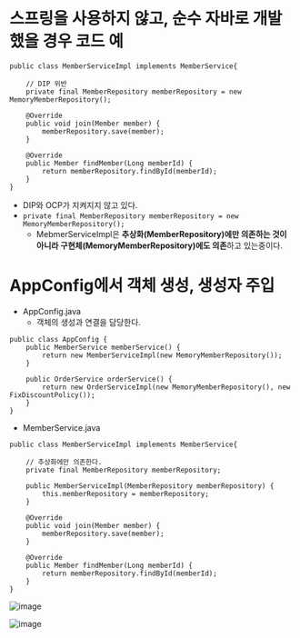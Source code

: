 # 스프링을 사용하지 않고, 순수 자바로 개발했을 경우 코드 예
```
public class MemberServiceImpl implements MemberService{

    // DIP 위반
    private final MemberRepository memberRepository = new MemoryMemberRepository();

    @Override
    public void join(Member member) {
        memberRepository.save(member);
    }

    @Override
    public Member findMember(Long memberId) {
        return memberRepository.findById(memberId);
    }
}
```
- DIP와 OCP가 지켜지지 않고 있다.
- `private final MemberRepository memberRepository = new MemoryMemberRepository();`
  - MebmerServiceImpl은 **추상화(MemberRepository)에만 의존하는 것이 아니라 구현체(MemoryMemberRepository)에도 의존**하고 있는중이다.

# AppConfig에서 객체 생성, 생성자 주입
- AppConfig.java
  - 객체의 생성과 연결을 담당한다.
```
public class AppConfig {
    public MemberService memberService() {
        return new MemberServiceImpl(new MemoryMemberRepository());
    }

    public OrderService orderService() {
        return new OrderServiceImpl(new MemoryMemberRepository(), new FixDiscountPolicy());
    }
}
```
- MemberService.java
```
public class MemberServiceImpl implements MemberService{

    // 추상화에만 의존한다.
    private final MemberRepository memberRepository;

    public MemberServiceImpl(MemberRepository memberRepository) {
        this.memberRepository = memberRepository;
    }

    @Override
    public void join(Member member) {
        memberRepository.save(member);
    }

    @Override
    public Member findMember(Long memberId) {
        return memberRepository.findById(memberId);
    }
}
```


![image](https://github.com/muzzaiwork/Study_Spring/assets/31703020/8317fdd3-ef92-4313-b2d3-5dc9699ff3a9)

![image](https://github.com/muzzaiwork/Study_Spring/assets/31703020/bf3e4546-e8f7-4bbf-bb46-4b5f91bde3f4)


